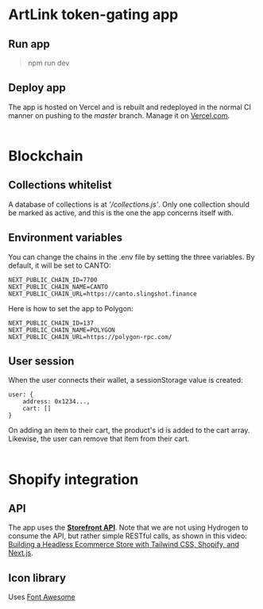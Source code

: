ArtLink token-gating app
========================

## Run app
> npm run dev

## Deploy app
The app is hosted on Vercel and is rebuilt and redeployed in the normal CI manner on pushing to the _master_ branch.
Manage it on [Vercel.com](https://vercel.com/artlink-canto-store/alto-token-gated-store).
<br/><br/>

# Blockchain
## Collections whitelist
A database of collections is at _'/collections.js'_. Only one collection should be marked as active, and this is the one the app concerns itself with.

## Environment variables
You can change the chains in the .env file by setting the three variables. By default, it will be set to CANTO:

```
NEXT_PUBLIC_CHAIN_ID=7700
NEXT_PUBLIC_CHAIN_NAME=CANTO
NEXT_PUBLIC_CHAIN_URL=https://canto.slingshot.finance
```

Here is how to set the app to Polygon:

```
NEXT_PUBLIC_CHAIN_ID=137
NEXT_PUBLIC_CHAIN_NAME=POLYGON
NEXT_PUBLIC_CHAIN_URL=https://polygon-rpc.com/
```

## User session
When the user connects their wallet, a sessionStorage value is created:
```
user: {
	address: 0x1234...,
	cart: []
}
```  
On adding an item to their cart, the product's id is added to the cart array. Likewise, the user can remove that item from their cart.
<br/><br/>

# Shopify integration
## API
The app uses the [**Storefront API**](https://shopify.dev/api/storefront). Note that we are not using Hydrogen to consume the API, but rather simple RESTful calls, as shown in this video: [Building a Headless Ecommerce Store with Tailwind CSS, Shopify, and Next.js](https://www.youtube.com/watch?v=xNMYz74zNHM).

## Icon library
Uses [Font Awesome](https://fontawesome.com/)